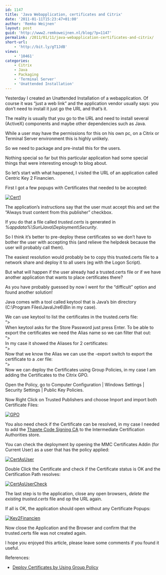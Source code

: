 ```yaml
---
id: 1147
title: 'Java Webapplication, certificates and Citrix'
date: '2011-01-11T15:23:47+01:00'
author: 'Remko Weijnen'
layout: post
guid: 'http://www2.remkoweijnen.nl/blog/?p=1147'
permalink: /2011/01/11/java-webapplication-certificates-and-citrix/
short-url:
    - 'http://bit.ly/gT1JdB'
views:
    - '10461'
categories:
    - Citrix
    - Java
    - Packaging
    - 'Terminal Server'
    - 'Unattended Installation'
---
```


Yesterday I created an Unattended Installation of a webapplication. Of course it was “just a web link” and the application vendor usually says: you don’t need to install it just go the URL and that’s it.

The reality is usually that you go to the URL and need to install several (ActiveX) components and maybe other dependencies such as Java.

While a user may have the permissions for this on his own pc, on a Citrix or Terminal Server environment this is highly unlikely.

So we need to package and pre-install this for the users.

Nothing special so far but this particular application had some special things that were interesting enough to blog about.

So let’s start with what happened, I visited the URL of an application called Centric Key 2 Financien.

First I got a few popups with Certificates that needed to be accepted:

[![Cert1](http://192.168.40.25:8081/wp-content/uploads/2011/01/Cert1_thumb.png "Cert1")](http://192.168.40.25:8081/wp-content/uploads/2011/01/Cert1.png)

The application’s instructions say that the user must accept this and set the “Always trust content from this publisher” checkbox.

If you do that a file called *trusted.certs* is generated in *%appdata%\\Sun\\Java\\Deployment\\Security*.

So I think it’s better to pre-deploy these certificates so we don’t have to bother the user with accepting this (and relieve the helpdesk because the user will probably call them).

The easiest resolution would probably be to copy this trusted.certs file to a network share and deploy it to all users (eg with the Logon Script).

But what will happen if the user already had a trusted.certs file or if we have another application that wants to place certificates there?

As you have probably guessed by now I went for the “difficult” option and found another solution!

Java comes with a tool called keytool that is Java’s bin directory (C:\\Program Files\\Java\\Jre6\\Bin in my case).

We can use keytool to list the certificates in the trusted.certs file:  
“&gt;  
When keytool asks for the Store Password just press Enter. To be able to export the certificates we need the Alias name so we can filter that out:  
“&gt;  
In my case it showed the Aliases for 2 certificates:  
“&gt;  
Now that we know the Alias we can use the -export switch to export the certificate to a .cer file:  
“&gt;  
Now we can deploy the Certificates using Group Policies, in my case I am adding the Certificates to the Citrix GPO.

Open the Policy, go to Computer Configuration | Windows Settings | Security Settings | Public Key Policies.

Now Right Click on Trusted Publishers and choose Import and import both Certificate Files:

[![GPO](http://192.168.40.25:8081/wp-content/uploads/2011/01/GPO_thumb.png "GPO")](http://192.168.40.25:8081/wp-content/uploads/2011/01/GPO.png)

You also need check if the Certificate can be resolved, in my case I needed to add the [Thawte Code Signing CA](https://search.thawte.com/support/ssl-digital-certificates/index?page=content&actp=CROSSLINK&id=AR1406) to the Intermediate Certification Authorities store.

You can check the deployment by opening the MMC Certificates Addin (for Current User) as a user that has the policy applied:

[![CertAsUser](http://192.168.40.25:8081/wp-content/uploads/2011/01/CertAsUser_thumb.png "CertAsUser")](http://192.168.40.25:8081/wp-content/uploads/2011/01/CertAsUser.png)

Double Click the Certificate and check if the Certificate status is OK and the Certification Path resolves:

[![CertAsUserCheck](http://192.168.40.25:8081/wp-content/uploads/2011/01/CertAsUserCheck_thumb.png "CertAsUserCheck")](http://192.168.40.25:8081/wp-content/uploads/2011/01/CertAsUserCheck.png)

The last step is to the application, close any open browsers, *delete the existing trusted.certs* file and op the URL again.

If all is OK, the application should open without any Certificate Popups:

[![Key2Financien](http://192.168.40.25:8081/wp-content/uploads/2011/01/Key2Financien_thumb.png "Key2Financien")](http://192.168.40.25:8081/wp-content/uploads/2011/01/Key2Financien.png)

Now close the Application and the Browser and confirm that the trusted.certs file was not created again.

I hope you enjoyed this article, please leave some comments if you found it useful.

References:

- [Deploy Certificates by Using Group Policy](http://technet.microsoft.com/en-us/library/cc770315(WS.10).aspx)